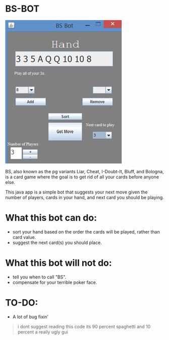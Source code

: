 # BS-BOT

![screenshot](https://github.com/rkang246/bs-bot/blob/master/images/bs_bot_screenshot.png)

BS, also known as the pg variants Liar, Cheat, I-Doubt-It, Bluff, and Bologna, is a card game where the goal is to get rid of all your cards before anyone else.

This java app is a simple bot that suggests your next move given the number of players, cards in your hand, and next card you should be playing.

# What this bot can do:
- sort your hand based on the order the cards will be played, rather than card value.
- suggest the next card(s) you should place.

# What this bot will not do:
- tell you when to call "BS".
- compensate for your terrible poker face.

# TO-DO:
- A lot of bug fixin'


> i dont suggest reading this code its 90 percent spaghetti and 10 percent a really ugly gui

